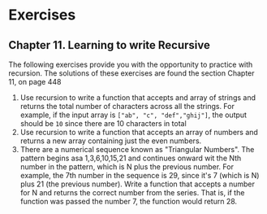 # Exercises

## Chapter 11. Learning to write Recursive

The following exercises provide you with the opportunity to practice with recursion. The solutions
of these exercises are found the section Chapter 11, on page 448

1. Use recursion to write a function that accepts and array of strings and returns the total number
   of characters across all the strings. For example, if the input array
   is ```["ab", "c", "def","ghij"]```, the output should be ``10`` since there are 10 characters in
   total
2. Use recursion to write a function that accepts an array of numbers and returns a new array
   containing just the even numbers.
3. There are a numerical sequence known as "Triangular Numbers". The pattern begins asa
   1,3,6,10,15,21 and continues onward wit the Nth number in the pattern, which is N plus the
   previous number. For example, the 7th number in the sequence is 29, since it's 7 (which is N)
   plus 21 (the previous number). Write a function that accepts a number for N and returns the
   correct number from the series. That is, if the function was passed the number 7, the function
   would return 28.